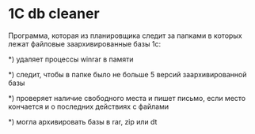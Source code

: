 # 1C db cleaner
 
Программа, которая из планировщика следит за папками в которых лежат файловые заархивированные базы 1с:
 
*) удаляет процессы winrar в памяти
 
*) следит, чтобы в папке было не больше 5 версий заархивированной базы
 
*) проверяет наличие свободного места и пишет письмо, если место кончается и о последних действиях с файлами
 
*) могла архивировать базы в rar, zip или dt
 
